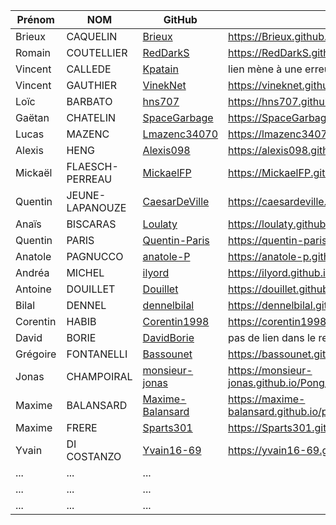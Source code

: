 | Prénom              | NOM              | GitHub                                                        | Pong                                        |
| ------------------- |----------------  | ------------------------------------------------------------- | --------------------------------------------------------- |
| Brieux              | CAQUELIN         | [Brieux](https://github.com/Brieux)                           | https://Brieux.github.io/Pong/index.html   |
| Romain              | COUTELLIER       | [RedDarkS](https://github.com/RedDarkS)                       | https://RedDarkS.github.io/pong/index.html |
| Vincent             | CALLEDE          | [Kpatain](https://github.com/Kpatain)                         |  lien mène à une erreur 404                |
| Vincent             | GAUTHIER         | [VinekNet](https://github.com/VinekNet)                       |https://vineknet.github.io/PONG/index.html |
| Loïc                | BARBATO          | [hns707](https://github.com/hns707)                           | https://hns707.github.io/pong/          |
| Gaëtan              | CHATELIN         | [SpaceGarbage](https://github.com/SpaceGarbage)               | https://SpaceGarbage.github.io/Pong/index.html|
| Lucas               | MAZENC           | [Lmazenc34070](https://github.com/Lmazenc34070)               | https://lmazenc34070.github.io/Pong/index.html |
| Alexis              | HENG             | [Alexis098](https://github.com/Alexis098)                     | https://alexis098.github.io/pong/index.html    |
| Mickaël             | FLAESCH-PERREAU  | [MickaelFP](https://github.com/MickaelFP)                     |https://MickaelFP.github.io/Pong/index.html|
| Quentin             | JEUNE-LAPANOUZE  | [CaesarDeVille](https://github.com/CaesarDeVille)             |https://caesardeville.github.io/Pong/index.html |
| Anaïs               | BISCARAS         | [Loulaty](https://github.com/Loulaty)                         | https://loulaty.github.io/pong|
| Quentin             | PARIS            | [Quentin-Paris](https://github.com/Quentin-Paris)             | https://quentin-paris.github.io/PONG/  |
| Anatole             | PAGNUCCO         | [anatole-P](https://github.com/anatole-P)                     | https://anatole-p.github.io/Pong/index.html|
| Andréa              | MICHEL           | [ilyord](https://github.com/ilyord)                           |   https://ilyord.github.io/Pong/index.html       |
| Antoine             | DOUILLET         | [Douillet](https://github.com/Douillet)                       | https://douillet.github.io/pong/     |
| Bilal               | DENNEL           | [dennelbilal](https://github.com/dennelbilal)                 | https://dennelbilal.github.io/Pong/index.html|
| Corentin            | HABIB            | [Corentin1998](https://github.com/Corentin1998)               | https://corentin1998.github.io/Pong/index.html |
| David               | BORIE            | [DavidBorie](https://github.com/DavidBorie)                   |  pas de lien dans le readme  |
| Grégoire            | FONTANELLI       | [Bassounet](https://github.com/Bassounet)                     | https://bassounet.github.io/PONG/|
| Jonas               | CHAMPOIRAL       | [monsieur-jonas](https://github.com/monsieur-jonas)           | https://monsieur-jonas.github.io/Pong/index.html|
| Maxime              | BALANSARD        | [Maxime-Balansard](https://github.com/Maxime-Balansard)       | https://maxime-balansard.github.io/pong/index.html     |
| Maxime              | FRERE            | [Sparts301](https://github.com/Sparts301)                     | https://Sparts301.github.io/Pong |
| Yvain               | DI COSTANZO      | [Yvain16-69](https://github.com/Yvain16-69)                   |https://yvain16-69.github.io/PONG/index.html |
| ...       | ...         |   ... |
| ...       | ...         |   ... |
| ...       | ...         |   ... |

